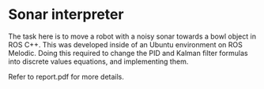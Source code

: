 # Sonar interpreter
The task here is to move a robot with a noisy sonar towards a bowl object in ROS C++. 
This was developed inside of an Ubuntu environment on ROS Melodic.
Doing this required to change the PID and Kalman filter formulas into discrete values equations, and implementing them.

Refer to report.pdf for more details.

